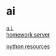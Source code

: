 # ai

[a](http://bert.stuy.edu/pbrooks/spring2019/materials/ai/ai-homepage.htm)[.](http://bert.stuy.edu/pbrooks/)[i](http://bert.stuy.edu/pbrooks/spring2019/materials/ai/ai-homepage.htm)[.](http://bert.stuy.edu/pbrooks/)  
[homework server](http://bert.stuy.edu/pbrooks/spring2019/pages.py)  

[python resources](http://bert.stuy.edu/pbrooks/IntroResources/)

